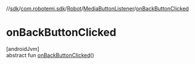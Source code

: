 //[sdk](../../../../index.md)/[com.robotemi.sdk](../../index.md)/[Robot](../index.md)/[MediaButtonListener](index.md)/[onBackButtonClicked](on-back-button-clicked.md)

# onBackButtonClicked

[androidJvm]\
abstract fun [onBackButtonClicked](on-back-button-clicked.md)()
